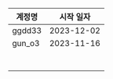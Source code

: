 | 계정명 |  시작 일자 |
|--------|------------|
| ggdd33 | 2023-12-02 |
| gun_o3 | 2023-11-16 |
|        |            |
|        |            |
|        |            |
|        |            |
|        |            |
|        |            |
|        |            |
